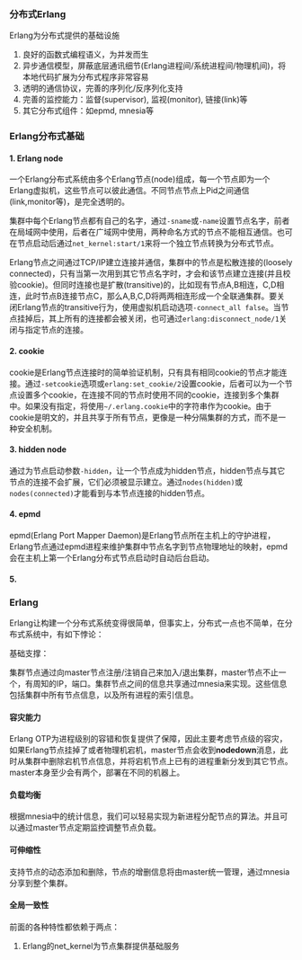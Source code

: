 
### 分布式Erlang

Erlang为分布式提供的基础设施

1. 良好的函数式编程语义，为并发而生
2. 异步通信模型，屏蔽底层通讯细节(Erlang进程间/系统进程间/物理机间)，将本地代码扩展为分布式程序非常容易
3. 透明的通信协议，完善的序列化/反序列化支持
4. 完善的监控能力：监督(supervisor), 监视(monitor), 链接(link)等
5. 其它分布式组件：如epmd, mnesia等

### Erlang分布式基础

#### 1. Erlang node

一个Erlang分布式系统由多个Erlang节点(node)组成，每一个节点即为一个Erlang虚拟机，这些节点可以彼此通信。不同节点节点上Pid之间通信(link,monitor等)，是完全透明的。

集群中每个Erlang节点都有自己的名字，通过`-sname`或`-name`设置节点名字，前者在局域网中使用，后者在广域网中使用，两种命名方式的节点不能相互通信。也可在节点启动后通过`net_kernel:start/1`来将一个独立节点转换为分布式节点。

Erlang节点之间通过TCP/IP建立连接并通信，集群中的节点是松散连接的(loosely connected)，只有当第一次用到其它节点名字时，才会和该节点建立连接(并且校验cookie)。但同时连接也是扩散(transitive)的，比如现有节点A,B相连，C,D相连，此时节点B连接节点C，那么A,B,C,D将两两相连形成一个全联通集群。要关闭Erlang节点的transitive行为，使用虚拟机启动选项`-connect_all false`。当节点挂掉后，其上所有的连接都会被关闭，也可通过`erlang:disconnect_node/1`关闭与指定节点的连接。

#### 2. cookie

cookie是Erlang节点连接时的简单验证机制，只有具有相同cookie的节点才能连接。通过`-setcookie`选项或`erlang:set_cookie/2`设置cookie，后者可以为一个节点设置多个cookie，在连接不同的节点时使用不同的cookie，连接到多个集群中。如果没有指定，将使用`~/.erlang.cookie`中的字符串作为cookie。由于cookie是明文的，并且共享于所有节点，更像是一种分隔集群的方式，而不是一种安全机制。

#### 3. hidden node

通过为节点启动参数`-hidden`，让一个节点成为hidden节点，hidden节点与其它节点的连接不会扩展，它们必须被显示建立。通过`nodes(hidden)`或`nodes(connected)`才能看到与本节点连接的hidden节点。

#### 4. epmd

epmd(Erlang Port Mapper Daemon)是Erlang节点所在主机上的守护进程，Erlang节点通过epmd进程来维护集群中节点名字到节点物理地址的映射，epmd会在主机上第一个Erlang分布式节点启动时自动后台启动。

#### 5. 

### Erlang



Erlang让构建一个分布式系统变得很简单，但事实上，分布式一点也不简单，在分布式系统中，有如下悖论：

基础支撑：

集群节点通过向master节点注册/注销自己来加入/退出集群，master节点不止一个，有周知的IP，端口。集群节点之间的信息共享通过mnesia来实现。这些信息包括集群中所有节点信息，以及所有进程的索引信息。
 
#### 容灾能力

Erlang OTP为进程级别的容错和恢复提供了保障，因此主要考虑节点级的容灾，如果Erlang节点挂掉了或者物理机宕机，master节点会收到**nodedown**消息，此时从集群中删除宕机节点信息，并将宕机节点上已有的进程重新分发到其它节点。master本身至少会有两个，部署在不同的机器上。

#### 负载均衡

根据mnesia中的统计信息，我们可以轻易实现为新进程分配节点的算法。并且可以通过master节点定期监控调整节点负载。

#### 可伸缩性

支持节点的动态添加和删除，节点的增删信息将由master统一管理，通过mnesia分享到整个集群。

#### 全局一致性

前面的各种特性都依赖于两点：

1. Erlang的net_kernel为节点集群提供基础服务
